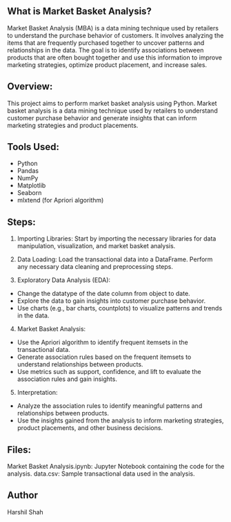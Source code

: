 ## What is Market Basket Analysis?
Market Basket Analysis (MBA) is a data mining technique used by retailers to understand the purchase behavior of customers. It involves analyzing the items that are frequently purchased together to uncover patterns and relationships in the data. The goal is to identify associations between products that are often bought together and use this information to improve marketing strategies, optimize product placement, and increase sales.

## Overview:
This project aims to perform market basket analysis using Python. Market basket analysis is a data mining technique used by retailers to understand customer purchase behavior and generate insights that can inform marketing strategies and product placements.

## Tools Used:
- Python
- Pandas
- NumPy
- Matplotlib
- Seaborn
- mlxtend (for Apriori algorithm)

## Steps:
1. Importing Libraries: Start by importing the necessary libraries for data manipulation, visualization, and market basket analysis.

2. Data Loading: Load the transactional data into a DataFrame. Perform any necessary data cleaning and preprocessing steps.

3. Exploratory Data Analysis (EDA):

- Change the datatype of the date column from object to date.
- Explore the data to gain insights into customer purchase behavior.
- Use charts (e.g., bar charts, countplots) to visualize patterns and trends in the data.

4. Market Basket Analysis:

- Use the Apriori algorithm to identify frequent itemsets in the transactional data.
- Generate association rules based on the frequent itemsets to understand relationships between products.
- Use metrics such as support, confidence, and lift to evaluate the association rules and gain insights.

5. Interpretation:

- Analyze the association rules to identify meaningful patterns and relationships between products.
- Use the insights gained from the analysis to inform marketing strategies, product placements, and other business decisions.


## Files:
Market Basket Analysis.ipynb: Jupyter Notebook containing the code for the analysis.
data.csv: Sample transactional data used in the analysis.

## Author
Harshil Shah
